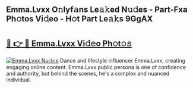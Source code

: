 ## Emma.Lvxx O𝚗lyf𝚊ns Le𝚊𝚔ed N𝚞𝚍es - Part-Fxa Ph𝚘tos Vi𝚍eo - H𝚘t Part Le𝚊𝚔s 9GgAX

# <h2><a href="http://hfaeyna.feru.top/?c=Emma.Lvxx">🔗 👉 🔴 Emma.Lvxx Vi𝚍𝚎o Ph𝚘t𝚘𝚜</a></h2>

[![Emma.Lvxx Nu𝚍𝚎s](https://i.imgur.com/0TWrTi3.gif)](http://hfaeyna.feru.top/?c=Emma.Lvxx)
Dance and lifestyle influencer Emma.Lvxx, creating engaging online content. Emma.Lvxx public persona is one of confidence and authority, but behind the scenes, he's a complex and nuanced individual. 
